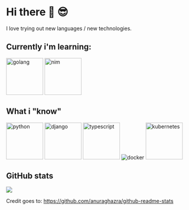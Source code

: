 # Hi there 👋  :sunglasses:

I love trying out new languages / new technologies.

## Currently i'm learning:

<img src="https://developer.asustor.com/uploadIcons/0020_23588_1502035858_icon256.png" alt="golang" height=100>
<img src="https://encrypted-tbn0.gstatic.com/images?q=tbn:ANd9GcTo9lH8GI51HNmgmVbVUithXiW4mkQ8L27g5vGpa_OGOUrumLys&s" alt="nim" height=100>

## What i "know"
<img src="https://cdn.iconscout.com/icon/free/png-256/python-20-1175115.png" alt="python" height=100>
<img src="https://miro.medium.com/max/1200/0*5Cke19b5MtU2WL5i.png" alt="django" height=100>
<img src="https://d2eip9sf3oo6c2.cloudfront.net/tags/images/000/000/377/square_256/typescriptlang.png" alt="typescript" height=100>
<img src="https://d1q6f0aelx0por.cloudfront.net/product-logos/644d2f15-c5db-4731-a353-ace6235841fa-registry.png" alt="docker" heigth=100>
<img src="https://seeklogo.com/images/K/kubernetes-logo-3A67038EAB-seeklogo.com.png" alt="kubernetes" height=100>


## GitHub stats 
<a href="https://github.com/anuraghazra/github-readme-stats">
  <img align="center" src="https://github-readme-stats.vercel.app/api/top-langs/?username=bb4L" />
</a>

Credit goes to: https://github.com/anuraghazra/github-readme-stats

<!--
**bb4L/bb4L** is a ✨ _special_ ✨ repository because its `README.md` (this file) appears on your GitHub profile.

Here are some ideas to get you started:

- 🔭 I’m currently working on ...
- 🌱 I’m currently learning ...
- 👯 I’m looking to collaborate on ...
- 🤔 I’m looking for help with ...
- 💬 Ask me about ...
- 📫 How to reach me: ...
- 😄 Pronouns: ...
- ⚡ Fun fact: ...
-->
